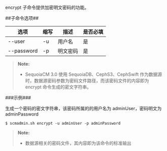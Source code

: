 encrypt 子命令提供加密明文密码的功能。

##子命令选项##

|选项       |缩写 |描述                                                                              |是否必填|
|-----------|-----|----------------------------------------------------------------------------------|--------|
|--user     |-u   |用户名                                                                            |是      |
|--password |-p   |明文密码                                                                             |是      |                                                        
> **Note:**
>
> * SequoiaCM 3.0 使用 SequoiaDB、CephS3、CephSwift 作为数据源时，数据源密码参数为密码文件路径，而该密码文件的内容即为 encrypt 命令生成的密文字符串。

###示例###

生成一个密码的密文字符串，该密码所属的的用户名为 adminUser，密码明文为 adminPassword

   ```lang-javascript
   $ scmadmin.sh encrypt -u adminUser -p adminPassword
   ```

> **Note:**
>
> * 数据源相关的密码文件，其内容即为该命令的标准输出